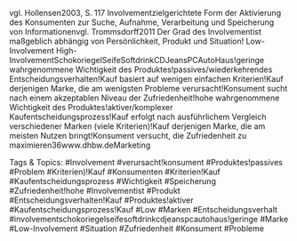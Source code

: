 vgl. Hollensen2003, S. 117
Involvementzielgerichtete Form der Aktivierung des Konsumenten zur Suche, Aufnahme, Verarbeitung und Speicherung von Informationenvgl. Trommsdorff2011
Der Grad des Involvementist maßgeblich abhängig von Persönlichkeit, Produkt und Situation!
Low-Involvement
High-InvolvementSchokoriegelSeifeSoftdrinkCDJeansPCAutoHaus!geringe wahrgenommene Wichtigkeit des Produktes!passives/wiederkehrendes Entscheidungsverhalten!Kauf basiert auf wenigen einfachen Kriterien!Kauf derjenigen Marke, die am wenigsten Probleme verursacht!Konsument sucht nach einem akzeptablen Niveau der Zufriedenheit!hohe wahrgenommene Wichtigkeit des Produktes!aktiver/komplexer Kaufentscheidungsprozess!Kauf erfolgt nach ausführlichem Vergleich verschiedener Marken (viele Kriterien)!Kauf derjenigen Marke, die am meisten Nutzen bringt!Konsument versucht, die Zufriedenheit zu maximieren36www.dhbw.deMarketing

   Tags & Topics:
   #Involvement
   #verursacht!konsument
   #Produktes!passives
   #Problem
   #Kriterien)!Kauf
   #Konsumenten
   #Kriterien!Kauf
   #Kaufentscheidungsprozess
   #Wichtigkeit
   #Speicherung
   #Zufriedenheit!hohe
   #Involvementist
   #Produkt
   #Entscheidungsverhalten!Kauf
   #Produktes!aktiver
   #Kaufentscheidungsprozess!Kauf
   #Low
   #Marken
   #Entscheidungsverhalt
   #involvementschokoriegelseifesoftdrinkcdjeanspcautohaus!geringe
   #Marke
   #Low-Involvement
   #Situation
   #Zufriedenheit
   #Konsument
   #Probleme